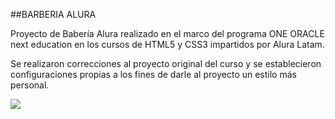 ##BARBERIA ALURA

Proyecto de Babería Alura realizado en el marco del programa ONE ORACLE next education en los cursos de HTML5 y CSS3 impartidos por Alura Latam. 

Se realizaron correcciones al proyecto original del curso y se establecieron  configuraciones propias a los fines de darle al proyecto un estilo más personal.

![]([https://github.com/Marl8/Barberia---GIT/issues/1#issue-1499343669](https://user-images.githubusercontent.com/116129705/207995018-487fd112-d069-45f9-b466-212a2f57d1c0.png))
